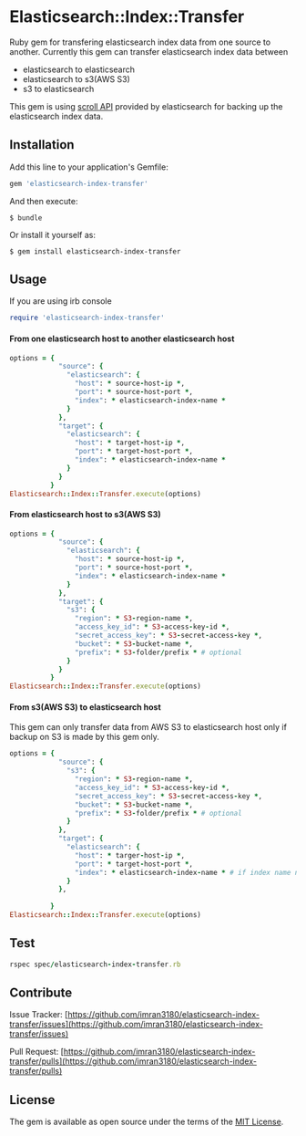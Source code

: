 # Elasticsearch::Index::Transfer

Ruby gem for transfering elasticsearch index data from one source to another. Currently this gem can transfer elasticsearch index data between

* elasticsearch to elasticsearch
* elasticsearch to s3(AWS S3)
* s3 to elasticsearch

This gem is using [scroll API](https://www.elastic.co/guide/en/elasticsearch/reference/current/search-request-scroll.html) provided by elasticsearch for backing up the elasticsearch index data.

## Installation

Add this line to your application's Gemfile:

```ruby
gem 'elasticsearch-index-transfer'
```

And then execute:

    $ bundle

Or install it yourself as:

    $ gem install elasticsearch-index-transfer

## Usage

If you are using irb console

```ruby
require 'elasticsearch-index-transfer'
```

#### From one elasticsearch host to another elasticsearch host
```ruby
options = {
            "source": {
              "elasticsearch": {
                "host": * source-host-ip *,
                "port": * source-host-port *,
                "index": * elasticsearch-index-name *
              }
            },
            "target": {
              "elasticsearch": {
                "host": * target-host-ip *,
                "port": * target-host-port *,
                "index": * elasticsearch-index-name *
              }
            }
          }
Elasticsearch::Index::Transfer.execute(options)
```

#### From elasticsearch host to s3(AWS S3)
```ruby
options = {
            "source": {
              "elasticsearch": {
                "host": * source-host-ip *,
                "port": * source-host-port *,
                "index": * elasticsearch-index-name *
              }
            },
            "target": {
              "s3": {
                "region": * S3-region-name *,
                "access_key_id": * S3-access-key-id *,
                "secret_access_key": * S3-secret-access-key *,
                "bucket": * S3-bucket-name *,
                "prefix": * S3-folder/prefix * # optional 
              }
            }
          }
Elasticsearch::Index::Transfer.execute(options)
```

#### From s3(AWS S3) to elasticsearch host
This gem can only transfer data from AWS S3 to elasticsearch host only if backup on S3 is made by this gem only.

```ruby
options = {
            "source": {
              "s3": {
                "region": * S3-region-name *,
                "access_key_id": * S3-access-key-id *,
                "secret_access_key": * S3-secret-access-key *,
                "bucket": * S3-bucket-name *,
                "prefix": * S3-folder/prefix * # optional 
              }
            },
            "target": {
              "elasticsearch": {
                "host": * targer-host-ip *,
                "port": * target-host-port *,
                "index": * elasticsearch-index-name * # if index name not given it will use index name of backed up index.
              }
            },
            
          }
Elasticsearch::Index::Transfer.execute(options)
```

## Test
```ruby
rspec spec/elasticsearch-index-transfer.rb
```

## Contribute

Issue Tracker: [https://github.com/imran3180/elasticsearch-index-transfer/issues](https://github.com/imran3180/elasticsearch-index-transfer/issues)

Pull Request: [https://github.com/imran3180/elasticsearch-index-transfer/pulls](https://github.com/imran3180/elasticsearch-index-transfer/pulls)

## License

The gem is available as open source under the terms of the [MIT License](https://opensource.org/licenses/MIT).

